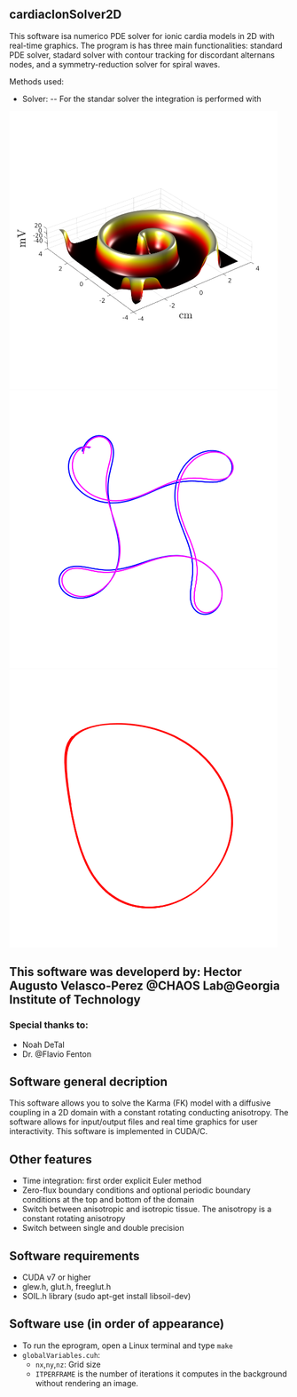 ## cardiacIonSolver2D

This software isa numerico PDE solver for ionic cardia models in 2D with real-time graphics. The program is has three main functionalities: standard PDE solver, stadard solver with contour tracking for discordant alternans nodes, and a symmetry-reduction solver for spiral waves.

Methods used:
- Solver:
--  For the standar solver the integration is performed with 

<img src=images/Voltagehot3D2.png height="500">
<img src=images/tipCompare.png height="500">
<img src=images/tipSYM2.png height="500">

## This software was developerd by: **Hector Augusto Velasco-Perez** @CHAOS Lab@Georgia Institute of Technology

### Special thanks to:
- Noah DeTal
- Dr. @Flavio Fenton

## Software general decription
This software allows you to solve the Karma (FK) model with a diffusive coupling in a 2D domain with a constant rotating conducting anisotropy. The software allows for input/output files and real time graphics for user interactivity. This software is implemented in CUDA/C.

## Other features
- Time integration: first order explicit Euler method
- Zero-flux boundary conditions and optional periodic boundary conditions at the top and bottom of the domain
- Switch between anisotropic and isotropic tissue. The anisotropy is a constant rotating anisotropy
- Switch between single and double precision

## Software requirements
- CUDA v7 or higher
- glew.h, glut.h, freeglut.h
- SOIL.h library (sudo apt-get install libsoil-dev)

## Software use (in order of appearance)
- To run the eprogram, open a Linux terminal and type `make`
- `globalVariables.cuh`:
     - `nx`,`ny`,`nz`: Grid size
     - `ITPERFRAME` is the number of iterations it computes in the background without rendering an image.
